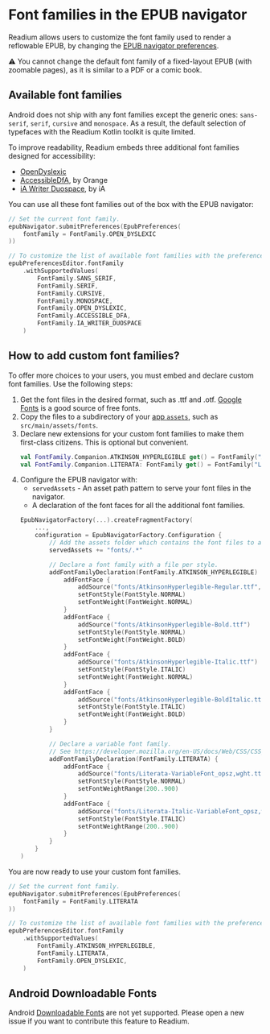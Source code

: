 # Font families in the EPUB navigator

Readium allows users to customize the font family used to render a reflowable EPUB, by changing the [EPUB navigator preferences](navigator-preferences.md).

:warning: You cannot change the default font family of a fixed-layout EPUB (with zoomable pages), as it is similar to a PDF or a comic book.

## Available font families

Android does not ship with any font families except the generic ones: `sans-serif`, `serif`, `cursive` and `monospace`. As a result, the default selection of typefaces with the Readium Kotlin toolkit is quite limited.

To improve readability, Readium embeds three additional font families designed for accessibility:

* [OpenDyslexic](https://opendyslexic.org/)
* [AccessibleDfA](https://github.com/Orange-OpenSource/font-accessible-dfa), by Orange
* [iA Writer Duospace](https://github.com/iaolo/iA-Fonts/tree/master/iA%20Writer%20Duospace), by iA

You can use all these font families out of the box with the EPUB navigator:

```kotlin
// Set the current font family.
epubNavigator.submitPreferences(EpubPreferences(
    fontFamily = FontFamily.OPEN_DYSLEXIC
))
```

```kotlin
// To customize the list of available font families with the preferences editor:
epubPreferencesEditor.fontFamily
    .withSupportedValues(
        FontFamily.SANS_SERIF,
        FontFamily.SERIF,
        FontFamily.CURSIVE,
        FontFamily.MONOSPACE,
        FontFamily.OPEN_DYSLEXIC,
        FontFamily.ACCESSIBLE_DFA,
        FontFamily.IA_WRITER_DUOSPACE
    )
```

## How to add custom font families?

To offer more choices to your users, you must embed and declare custom font families. Use the following steps:

1. Get the font files in the desired format, such as .ttf and .otf. [Google Fonts](https://fonts.google.com/) is a good source of free fonts.
2. Copy the files to a subdirectory of your [app `assets`](https://developer.android.com/guide/topics/resources/providing-resources), such as `src/main/assets/fonts`.
3. Declare new extensions for your custom font families to make them first-class citizens. This is optional but convenient.
    ```kotlin
    val FontFamily.Companion.ATKINSON_HYPERLEGIBLE get() = FontFamily("Atkinson Hyperlegible")
    val FontFamily.Companion.LITERATA: FontFamily get() = FontFamily("Literata")
    ```
4. Configure the EPUB navigator with:
    * `servedAssets` - An asset path pattern to serve your font files in the navigator.
    * A declaration of the font faces for all the additional font families.
    ```kotlin
    EpubNavigatorFactory(...).createFragmentFactory(
        ...,
        configuration = EpubNavigatorFactory.Configuration {
            // Add the assets folder which contains the font files to authorize the navigator to access it.
            servedAssets += "fonts/.*"

            // Declare a font family with a file per style.
            addFontFamilyDeclaration(FontFamily.ATKINSON_HYPERLEGIBLE) {
                addFontFace {
                    addSource("fonts/AtkinsonHyperlegible-Regular.ttf", preload = true)
                    setFontStyle(FontStyle.NORMAL)
                    setFontWeight(FontWeight.NORMAL)
                }
                addFontFace {
                    addSource("fonts/AtkinsonHyperlegible-Bold.ttf")
                    setFontStyle(FontStyle.NORMAL)
                    setFontWeight(FontWeight.BOLD)
                }
                addFontFace {
                    addSource("fonts/AtkinsonHyperlegible-Italic.ttf")
                    setFontStyle(FontStyle.ITALIC)
                    setFontWeight(FontWeight.NORMAL)
                }
                addFontFace {
                    addSource("fonts/AtkinsonHyperlegible-BoldItalic.ttf")
                    setFontStyle(FontStyle.ITALIC)
                    setFontWeight(FontWeight.BOLD)
                }
            }

            // Declare a variable font family.
            // See https://developer.mozilla.org/en-US/docs/Web/CSS/CSS_Fonts/Variable_Fonts_Guide
            addFontFamilyDeclaration(FontFamily.LITERATA) {
                addFontFace {
                    addSource("fonts/Literata-VariableFont_opsz,wght.ttf")
                    setFontStyle(FontStyle.NORMAL)
                    setFontWeightRange(200..900)
                }
                addFontFace {
                    addSource("fonts/Literata-Italic-VariableFont_opsz,wght.ttf")
                    setFontStyle(FontStyle.ITALIC)
                    setFontWeightRange(200..900)
                }
            }
        }
    )
    ```

You are now ready to use your custom font families.

```kotlin
// Set the current font family.
epubNavigator.submitPreferences(EpubPreferences(
    fontFamily = FontFamily.LITERATA
))
```

```kotlin
// To customize the list of available font families with the preferences editor:
epubPreferencesEditor.fontFamily
    .withSupportedValues(
        FontFamily.ATKINSON_HYPERLEGIBLE,
        FontFamily.LITERATA,
        FontFamily.OPEN_DYSLEXIC,
    )
```

## Android Downloadable Fonts

Android [Downloadable Fonts](https://developer.android.com/guide/topics/ui/look-and-feel/downloadable-fonts) are not yet supported. Please open a new issue if you want to contribute this feature to Readium.


